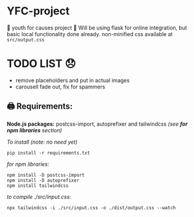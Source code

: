 # YFC-project
👋 youth for causes project 👋
Will be using flask for online integration, but basic local functionality done already.
non-minified css available at `src/output.css`

# TODO LIST 😞
* remove placeholders and put in actual images
* carousell fade out, fix for spammers

## 🖨️ Requirements:
**Node.js packages:** postcss-import, autoprefixer and tailwindcss _(see **for npm libraries** section)_

*To install (note: no need yet)*
```
pip install -r requirements.txt
```

*for npm libraries:*
```
npm install -D postcss-import
npm install -D autoprefixer
npm install tailwindcss
```

*to compile ./src/input.css:*
```
npx tailwindcss -i ./src/input.css -o ./dist/output.css --watch
```